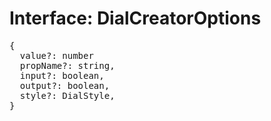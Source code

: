 # Interface: DialCreatorOptions

<pre>
{
  value?: number
  propName?: string,
  input?: boolean,
  output?: boolean,
  style?: <Ref to="./dial-style">DialStyle</Ref>,
}
</pre>

